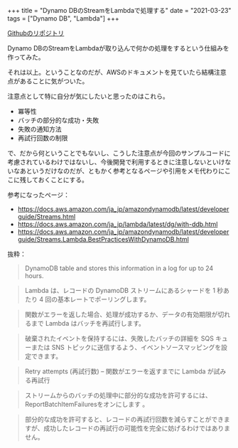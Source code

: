 +++
title = "Dynamo DBのStreamをLambdaで処理する"
date = "2021-03-23"
tags = ["Dynamo DB", "Lambda"]
+++

[Githubのリポジトリ](https://github.com/suzukiken/cdkdynamo-stream)

Dynamo DBのStreamをLambdaが取り込んで何かの処理をするという仕組みを作ってみた。

それは以上。ということなのだが、AWSのドキュメントを見ていたら結構注意点があることに気がついた。

注意点として特に自分が気にしたいと思ったのはこれら。

* 冪等性
* バッチの部分的な成功・失敗
* 失敗の通知方法
* 再試行回数の制限

で、だから何ということでもないし、こうした注意点が今回のサンプルコードに考慮されているわけではないし、今後開発で利用するときに注意しないといけないなあというだけなのだが、ともかく参考となるページや引用をメモ代わりにここに残しておくことにする。

参考になったページ：

* https://docs.aws.amazon.com/ja_jp/amazondynamodb/latest/developerguide/Streams.html
* https://docs.aws.amazon.com/ja_jp/lambda/latest/dg/with-ddb.html
* https://docs.aws.amazon.com/ja_jp/amazondynamodb/latest/developerguide/Streams.Lambda.BestPracticesWithDynamoDB.html

抜粋：

> DynamoDB table and stores this information in a log for up to 24 hours. 

> Lambda は、レコードの DynamoDB ストリームにあるシャードを 1 秒あたり 4 回の基本レートでポーリングします。

> 関数がエラーを返した場合、処理が成功するか、データの有効期限が切れるまで Lambda はバッチを再試行します。

> 破棄されたイベントを保持するには、失敗したバッチの詳細を SQS キューまたは SNS トピックに送信するよう、イベントソースマッピングを設定できます。

> Retry attempts (再試行数) – 関数がエラーを返すまでに Lambda が試みる再試行

> ストリームからのバッチの処理中に部分的な成功を許可するには、ReportBatchItemFailuresをオンにします 。

> 部分的な成功を許可すると、レコードの再試行回数を減らすことができますが、成功したレコードの再試行の可能性を完全に妨げるわけではありません。

